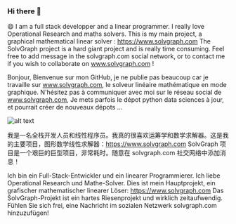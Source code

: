 ### Hi there 👋

😄  I am a full stack developper and a linear programmer.
I really love Operational Research and maths solvers.
This is my main project, a graphical mathematical linear solver :
https://www.solvgraph.com
The SolvGraph project is a hard giant project and is really time consuming.
Feel free to add message in the solvgraph.com social network, or to contact me if you wish to collaborate on www.solvgraph.com !

Bonjour, Bienvenue sur mon GitHub, je ne publie pas beaucoup car je travaille sur www.solvgraph.com,
le solveur linéaire mathématique en mode graphique. N'hésitez pas à communiquer avec moi sur le réseau social de www.solvgraph.com,
Je mets parfois le dépot python data sciences à jour, et pourrait créer de nouveaux dépots  ...


![alt text](http://www.solvgraph.com/static/img/output-onlinepngtools.213abb5a.png)

我是一名全栈开发人员和线性程序员。我真的很喜欢运筹学和数学求解器。这是我的主要项目，图形数学线性求解器：https://www.solvgraph.com SolvGraph 项目是一个艰巨的巨型项目，非常耗时。随意在 solvgraph.com 社交网络中添加消息！

Ich bin ein Full-Stack-Entwickler und ein linearer Programmierer. Ich liebe Operational Research und Mathe-Solver. Dies ist mein Hauptprojekt, ein grafischer mathematischer linearer Löser: https://www.solvgraph.com Das SolvGraph-Projekt ist ein hartes Riesenprojekt und wirklich zeitaufwendig. Fühlen Sie sich frei, eine Nachricht im sozialen Netzwerk solvgraph.com hinzuzufügen!
